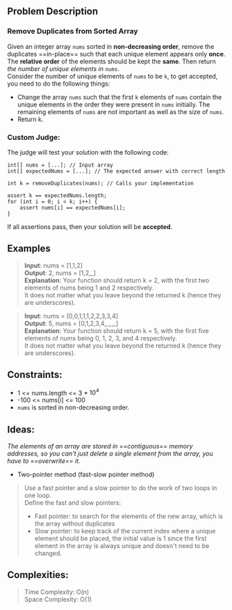 ## Problem Description

### Remove Duplicates from Sorted Array

Given an integer array `nums` sorted in **non-decreasing order**, remove the duplicates ==in-place== such that each unique element appears only **once**. The **relative order** of the elements should be kept the **same**. Then return *the number of unique elements in `nums`*.  
Consider the number of unique elements of `nums` to be `k`, to get accepted, you need to do the following things:  
- Change the array `nums` such that the first `k` elements of `nums` contain the unique elements in the order they were present in `nums` initially. The remaining elements of `nums` are not important as well as the size of `nums`.  
- Return k.  


### Custom Judge: 

The judge will test your solution with the following code:  

    int[] nums = [...]; // Input array
    int[] expectedNums = [...]; // The expected answer with correct length

    int k = removeDuplicates(nums); // Calls your implementation

    assert k == expectedNums.length;
    for (int i = 0; i < k; i++) {
        assert nums[i] == expectedNums[i];
    }
If all assertions pass, then your solution will be **accepted**.


## Examples

>**Input**: nums = [1,1,2]  
>**Output**: 2, nums = [1,2,_]  
>**Explanation**: Your function should return k = 2, with the first two elements of nums being 1 and 2 respectively.  
It does not matter what you leave beyond the returned k (hence they are underscores).  

>**Input**: nums = [0,0,1,1,1,2,2,3,3,4]  
>**Output**: 5, nums = [0,1,2,3,4,_,_,_,_,_]  
>**Explanation**: Your function should return k = 5, with the first five elements of nums being 0, 1, 2, 3, and 4 respectively.  
It does not matter what you leave beyond the returned k (hence they are underscores).  


## Constraints:

- 1 <= nums.length <= 3 * $10^4$ 
- -100 <= nums[i] <= 100
- `nums` is sorted in non-decreasing order.


## Ideas:

*The elements of an array are stored in ==contiguous== memory addresses, so you can't just delete a single element from the array, you have to ==overwrite== it.*  
- Two-pointer method (fast-slow pointer method)  
>Use a fast pointer and a slow pointer to do the work of two loops in one loop.  
>Define the fast and slow pointers:  
>- Fast pointer: to search for the elements of the new array, which is the array without duplicates    
>- Slow pointer: to keep track of the current index where a unique element should be placed, the initial value is 1 since the first element in the array is always unique and doesn't need to be changed.  


## Complexities:

>Time Complexity: O(n)  
>Space Complexity: O(1)